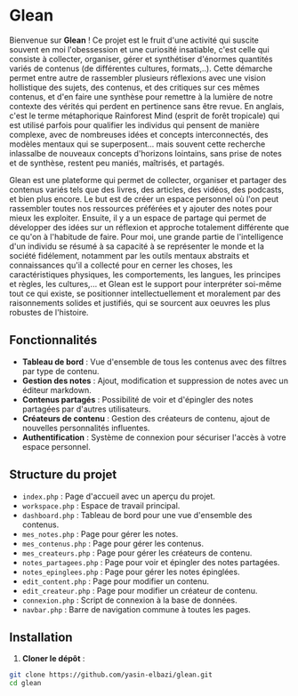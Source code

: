 # Glean

Bienvenue sur **Glean** ! Ce projet est le fruit d'une activité qui suscite souvent en moi l'obessession et une curiosité insatiable, c'est celle qui consiste à collecter, organiser, gérer et synthétiser d'énormes quantités variés de contenus (de différentes cultures, formats,..). Cette démarche permet entre autre de rassembler plusieurs réflexions avec une vision hollistique des sujets, des contenus, et des critiques sur ces mêmes contenus, et d'en faire une synthèse pour remettre à la lumière de notre contexte des vérités qui perdent en pertinence sans être revue. En anglais, c'est le terme métaphorique Rainforest Mind (esprit de forêt tropicale) qui est utilisé parfois pour qualifier les individus qui pensent de manière complexe, avec de nombreuses idées et concepts interconnectés, des modèles mentaux qui se superposent... mais souvent cette recherche inlassalbe de nouveaux concepts d'horizons lointains, sans prise de notes et de synthèse, restent peu maniés, maîtrisés, et partagés.

Glean est une plateforme qui permet de collecter, organiser et partager des contenus variés tels que des livres, des articles, des vidéos, des podcasts, et bien plus encore. Le but est de créer un espace personnel où l'on peut rassembler toutes nos ressources préférées et y ajouter des notes pour mieux les exploiter. Ensuite, il y a un espace de partage qui permet de développer des idées sur un réflexion et approche totalement différente que ce qu'on à l'habitude de faire. Pour moi, une grande partie de l'intelligence d'un individu se résumé à sa capacité à se représenter le monde et la société fidélement, notamment par les outils mentaux abstraits et connaissances qu'il a collecté pour en cerner les choses, les caractéristiques physiques, les comportements, les langues, les principes et règles, les cultures,... et Glean est le support pour interpréter soi-même tout ce qui existe, se positionner intellectuellement et moralement par des raisonnements solides et justifiés, qui se sourcent aux oeuvres les plus robustes de l'histoire.

## Fonctionnalités

- **Tableau de bord** : Vue d'ensemble de tous les contenus avec des filtres par type de contenu.
- **Gestion des notes** : Ajout, modification et suppression de notes avec un éditeur markdown.
- **Contenus partagés** : Possibilité de voir et d'épingler des notes partagées par d'autres utilisateurs.
- **Créateurs de contenu** : Gestion des créateurs de contenu, ajout de nouvelles personnalités influentes.
- **Authentification** : Système de connexion pour sécuriser l'accès à votre espace personnel.

## Structure du projet

- `index.php` : Page d'accueil avec un aperçu du projet.
- `workspace.php` : Espace de travail principal.
- `dashboard.php` : Tableau de bord pour une vue d'ensemble des contenus.
- `mes_notes.php` : Page pour gérer les notes.
- `mes_contenus.php` : Page pour gérer les contenus.
- `mes_createurs.php` : Page pour gérer les créateurs de contenu.
- `notes_partagees.php` : Page pour voir et épingler des notes partagées.
- `notes_epinglees.php` : Page pour gérer les notes épinglées.
- `edit_content.php` : Page pour modifier un contenu.
- `edit_createur.php` : Page pour modifier un créateur de contenu.
- `connexion.php` : Script de connexion à la base de données.
- `navbar.php` : Barre de navigation commune à toutes les pages.

## Installation

1. **Cloner le dépôt** :

```sh
git clone https://github.com/yasin-elbazi/glean.git
cd glean
